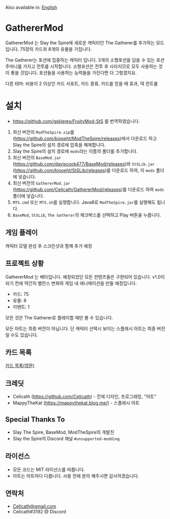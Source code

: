 Also available in: [English](README.md)

# GathererMod
GathererMod 는 Slay the Spire에 새로운 캐릭터인 The Gatherer를 추가하는 모드입니다. 75장의 카드와 8개의 유물을 가집니다.

The Gatherer는 포션에 집중하는 캐릭터 입니다. 3개의 소형포션을 담을 수 있는 포션 주머니를 가지고 전투를 시작합니다. 소형포션은 전투 후 사라지므로 모두 사용하는 것이 좋을 것입니다. 포션들을 사용하는 능력들을 가진다면 더 그렇겠지요.

다른 테마: 비용이 2 이상인 카드 서포트, 카드 종류, 카드를 얻을 때 효과, 덱 컨트롤

# 설치
* https://github.com/gskleres/FruityMod-StS 를 번역하였습니다.

1. 최신 버전의 `ModTheSpire.zip`를 (https://github.com/kiooeht/ModTheSpire/releases)에서 다운로드 하고 Slay the Spire의 설치 경로에 압축을 해제합니다.
2. Slay the Spire의 설치 경로에 `mods`라는 이름의 폴더를 추가합니다.
3. 최신 버전의 `BaseMod.jar` (https://github.com/daviscook477/BaseMod/releases)와 `StSLib.jar` (https://github.com/kiooeht/StSLib/releases)를 다운로드 하여, 이 `mods` 폴더에 넣습니다.
4. 최신 버전의 `GathererMod.jar` (https://github.com/Celicath/GathererMod/releases)를 다운로드 하여 `mods` 폴더에 넣습니다.
5. `MTS.cmd` 또는 `MTS.sh`를 실행합니다. Java8로 `ModTheSpire.jar`를 실행해도 됩니다.
6. `BaseMod`, `StSLib`, `The Gatherer`의 체크박스를 선택하고 Play 버튼을 누릅니다.

## 게임 플레이
캐릭터 모델 완성 후 스크린샷과 함께 추가 예정

## 프로젝트 상황
GathererMod 는 베타입니다. 예정되었던 모든 컨텐츠들은 구현되어 있습니다.
v1.0이 되기 전에 약간의 밸런스 변화와 게임 내 애니메이션을 만들 예정입니다.

- 카드: 75
- 유물: 8
- 이벤트: 1

모든 것은 The Gatherer로 플레이할 때만 볼 수 있습니다.

모든 아트는 최종 버전이 아닙니다. 단 캐릭터 선택시 보이는 스플래시 아트는 최종 버전일 수도 있습니다.

## 카드 목록
[카드 목록(영문)](https://docs.google.com/spreadsheets/d/1lqM3_SZPbZmpRcrl7bdWGwzwWkMaDh5uXqxn00kuqPg/edit?usp=sharing)

## 크레딧
- Celicath (https://github.com/Celicath) - 전체 디자인, 프로그래밍, "아트"
- MappyTheKat (https://mappythekat.blog.me/) - 스플래시 아트

## Special Thanks To
- Slay The Spire, BaseMod, ModTheSpire의 개발진
- Slay the Spire의 Discord 채널 `#unsupported-modding`

## 라이선스
- 모든 코드는 MIT 라이선스를 따릅니다.
- 아트는 아트마다 다릅니다. 사용 전에 문의 해주시면 감사하겠습니다.

## 연락처
- Celicath@gmail.com
- Celicath#3192 @ Discord

